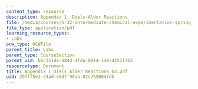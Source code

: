 ```yaml
---
content_type: resource
description: Appendix 1. Diels-Alder Reactions
file: /media/courses/5-32-intermediate-chemical-experimentation-spring-2003/29fff5e2d4adc6d790aa82c7590047eb_Appendix_1_Diels_Alder_Reactions_03.pdf
file_type: application/pdf
learning_resource_types:
- Labs
ocw_type: OCWFile
parent_title: Labs
parent_type: CourseSection
parent_uid: b6c351da-484d-4fda-8914-148c42511763
resourcetype: Document
title: Appendix_1_Diels_Alder_Reactions_03.pdf
uid: 29fff5e2-d4ad-c6d7-90aa-82c7590047eb
---
```


